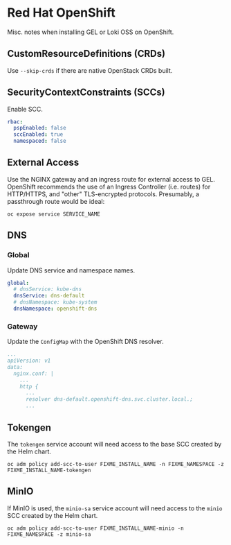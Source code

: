 # Red Hat OpenShift

Misc. notes when installing GEL or Loki OSS on OpenShift.

## CustomResourceDefinitions (CRDs)

Use `--skip-crds` if there are native OpenStack CRDs built.

## SecurityContextConstraints (SCCs)

Enable SCC.

```yaml
rbac:
  pspEnabled: false
  sccEnabled: true
  namespaced: false
```

## External Access

Use the NGINX gateway and an ingress route for external access to GEL. OpenShift recommends the use of an Ingress Controller (i.e. routes) for HTTP/HTTPS, and "other" TLS-encrypted protocols. Presumably, a passthrough route would be ideal:

```plaintext
oc expose service SERVICE_NAME
```

## DNS

### Global

Update DNS service and namespace names.

```yaml
global:
  # dnsService: kube-dns
  dnsService: dns-default
  # dnsNamespace: kube-system
  dnsNamespace: openshift-dns
```

### Gateway

Update the `ConfigMap` with the OpenShift DNS resolver.

```yaml
...
apiVersion: v1
data:
  nginx.conf: |
    ...
    http {
      ...
      resolver dns-default.openshift-dns.svc.cluster.local.;
      ...
```

## Tokengen

The `tokengen` service account will need access to the base SCC created by the
 Helm chart.

```plaintext
oc adm policy add-scc-to-user FIXME_INSTALL_NAME -n FIXME_NAMESPACE -z FIXME_INSTALL_NAME-tokengen
```

## MinIO

If MinIO is used, the `minio-sa` service account will need access to the `minio`
 SCC created by the Helm chart.

```plaintext
oc adm policy add-scc-to-user FIXME_INSTALL_NAME-minio -n FIXME_NAMESPACE -z minio-sa
```
